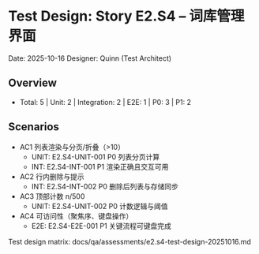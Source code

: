 # Test Design: Story E2.S4 – 词库管理界面

Date: 2025-10-16
Designer: Quinn (Test Architect)

## Overview
- Total: 5 | Unit: 2 | Integration: 2 | E2E: 1 | P0: 3 | P1: 2

## Scenarios
- AC1 列表渲染与分页/折叠（>10）
  - UNIT: E2.S4-UNIT-001 P0 列表分页计算
  - INT:  E2.S4-INT-001 P1 渲染正确且交互可用
- AC2 行内删除与提示
  - INT:  E2.S4-INT-002 P0 删除后列表与存储同步
- AC3 顶部计数 n/500
  - UNIT: E2.S4-UNIT-002 P0 计数逻辑与阈值
- AC4 可访问性（聚焦序、键盘操作）
  - E2E:  E2.S4-E2E-001 P1 关键流程可键盘完成

Test design matrix: docs/qa/assessments/e2.s4-test-design-20251016.md
